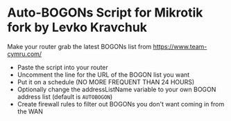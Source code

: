# Auto-BOGONs Script for Mikrotik  fork by Levko Kravchuk

Make your router grab the latest BOGONs list from https://www.team-cymru.com/

  - Paste the script into your router
  - Uncomment the line for the URL of the BOGON list you want
  - Put it on a schedule (NO MORE FREQUENT THAN 24 HOURS)
  - Optionally change the addressListName variable to your own BOGON address list (default is `AUTOBOGON`)
  - Create firewall rules to filter out BOGONs you don't want coming in from the WAN
